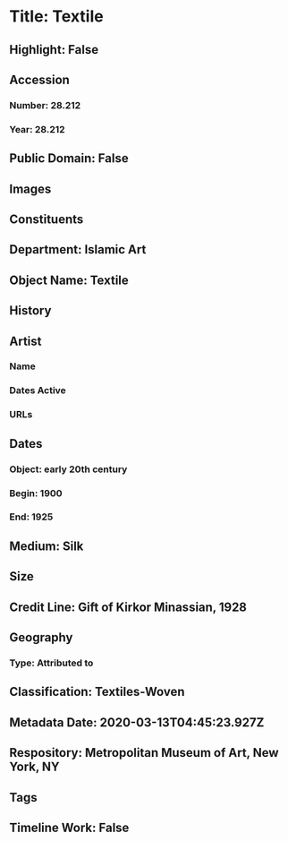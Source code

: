 # Title: Textile
## Highlight: False
## Accession
### Number: 28.212
### Year: 28.212
## Public Domain: False
## Images
## Constituents
## Department: Islamic Art
## Object Name: Textile
## History
## Artist
### Name
### Dates Active
### URLs
## Dates
### Object: early 20th century
### Begin: 1900
### End: 1925
## Medium: Silk
## Size
## Credit Line: Gift of Kirkor Minassian, 1928
## Geography
### Type: Attributed to
## Classification: Textiles-Woven
## Metadata Date: 2020-03-13T04:45:23.927Z
## Respository: Metropolitan Museum of Art, New York, NY
## Tags
## Timeline Work: False